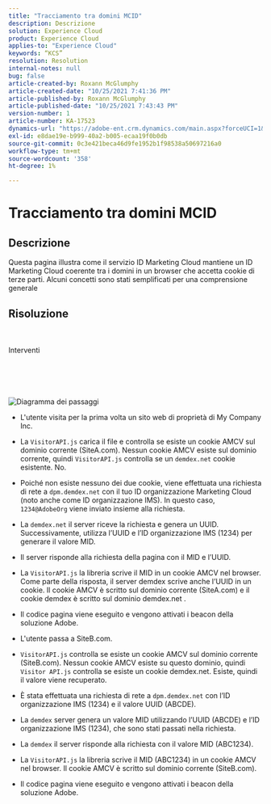 ```yaml
---
title: "Tracciamento tra domini MCID"
description: Descrizione
solution: Experience Cloud
product: Experience Cloud
applies-to: "Experience Cloud"
keywords: “KCS”
resolution: Resolution
internal-notes: null
bug: false
article-created-by: Roxann McGlumphy
article-created-date: "10/25/2021 7:41:36 PM"
article-published-by: Roxann McGlumphy
article-published-date: "10/25/2021 7:43:43 PM"
version-number: 1
article-number: KA-17523
dynamics-url: "https://adobe-ent.crm.dynamics.com/main.aspx?forceUCI=1&pagetype=entityrecord&etn=knowledgearticle&id=28dfc18c-cb35-ec11-b6e6-000d3a3485ea"
exl-id: e8dae19e-b999-40a2-b005-ecaa19f0b0db
source-git-commit: 0c3e421beca46d9fe1952b1f98538a50697216a0
workflow-type: tm+mt
source-wordcount: '358'
ht-degree: 1%

---
```


# Tracciamento tra domini MCID

## Descrizione

Questa pagina illustra come il servizio ID Marketing Cloud mantiene un ID Marketing Cloud coerente tra i domini in un browser che accetta cookie di terze parti. Alcuni concetti sono stati semplificati per una comprensione generale

## Risoluzione

<br><br>Interventi<br><br><br><br><br><br>![Diagramma dei passaggi](https://helpx.adobe.com/marketing-cloud-core/kb/MCID/CrossDomain/jcr%3acontent/main-pars/image.img.png/MCID%20Cross%20Domain.png "Diagramma dei passaggi")
- L&#39;utente visita per la prima volta un sito web di proprietà di My Company Inc.


- La `VisitorAPI.js` carica il file e controlla se esiste un cookie AMCV sul dominio corrente (SiteA.com). Nessun cookie AMCV esiste sul dominio corrente, quindi `VisitorAPI.js` controlla se un `demdex.net` cookie esistente. No.


- Poiché non esiste nessuno dei due cookie, viene effettuata una richiesta di rete a `dpm.demdex.net` con il tuo ID organizzazione Marketing Cloud (noto anche come ID organizzazione IMS). In questo caso, `1234@AdobeOrg` viene inviato insieme alla richiesta.


- La `demdex.net` il server riceve la richiesta e genera un UUID. Successivamente, utilizza l’UUID e l’ID organizzazione IMS (1234) per generare il valore MID.


- Il server risponde alla richiesta della pagina con il MID e l’UUID.


- La `VisitorAPI.js` la libreria scrive il MID in un cookie AMCV nel browser. Come parte della risposta, il server demdex scrive anche l’UUID in un cookie. Il cookie AMCV è scritto sul dominio corrente (SiteA.com) e il cookie demdex è scritto sul dominio demdex.net .


- Il codice pagina viene eseguito e vengono attivati i beacon della soluzione Adobe.


- L&#39;utente passa a SiteB.com.


- `VisitorAPI.js` controlla se esiste un cookie AMCV sul dominio corrente (SiteB.com). Nessun cookie AMCV esiste su questo dominio, quindi `Visitor API.js` controlla se esiste un cookie demdex.net. Esiste, quindi il valore viene recuperato.


- È stata effettuata una richiesta di rete a `dpm.demdex.net` con l’ID organizzazione IMS (1234) e il valore UUID (ABCDE).


- La `demdex` server genera un valore MID utilizzando l’UUID (ABCDE) e l’ID organizzazione IMS (1234), che sono stati passati nella richiesta.


- La `demdex` il server risponde alla richiesta con il valore MID (ABC1234).


- La `VisitorAPI.js` la libreria scrive il MID (ABC1234) in un cookie AMCV nel browser. Il cookie AMCV è scritto sul dominio corrente (SiteB.com).


- Il codice pagina viene eseguito e vengono attivati i beacon della soluzione Adobe.

